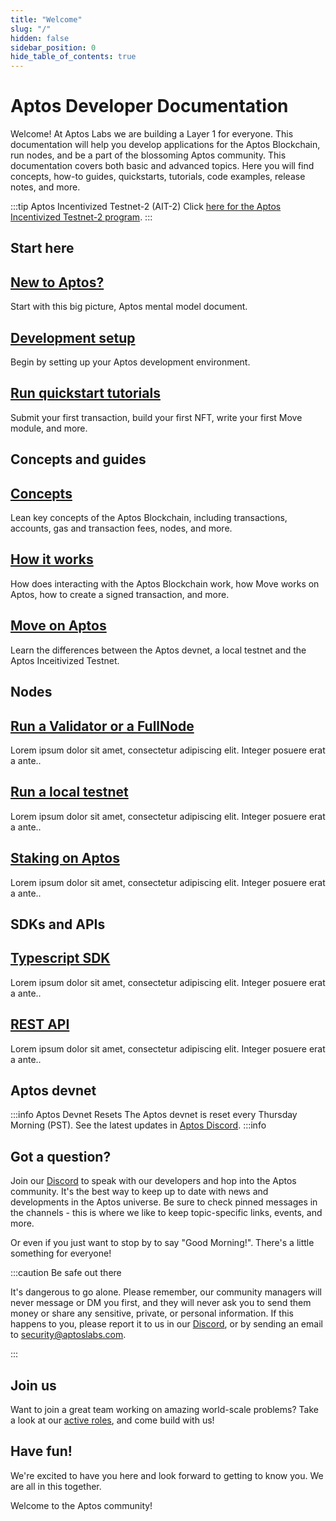 ```yaml
---
title: "Welcome"
slug: "/"
hidden: false
sidebar_position: 0
hide_table_of_contents: true
---
```


# Aptos Developer Documentation

Welcome! At Aptos Labs we are building a Layer 1 for everyone. This documentation will help you develop applications for the Aptos Blockchain, run nodes, and be a part of the blossoming Aptos community. This documentation covers both basic and advanced topics. Here you will find concepts, how-to guides, quickstarts, tutorials, code examples, release notes, and more.

:::tip Aptos Incentivized Testnet-2 (AIT-2)
Click [here for the Aptos Incentivized Testnet-2 program](tutorials/validator-node/ait-landing). 
:::

## Start here

<div class="docs-card-container">
<div class="row row-cols-4 row-cols-md-2a g-4 gap-sm-1">
  <div class="col">
    <div class="card card-body h-100 d-flex flex-column">
    <a href="#" class="card-title card-link stretched-link"> <h2>New to Aptos?</h2></a>
    <p class="card-text">Start with this big picture, Aptos mental model document.</p>
</div>
</div>
  <div class="col">
    <div class="card card-body h-100 d-flex flex-column" >
    <a href="#" class="card-title card-link stretched-link"> <h2>Development setup</h2></a>
    <p class="card-text">Begin by setting up your Aptos development environment.</p>
</div>
  </div>
  <div class="col">
    <div class="card card-body h-100 d-flex flex-column">
    <a href="#" class="card-title card-link stretched-link"> <h2>Run quickstart tutorials</h2></a>
    <p class="card-text">Submit your first transaction, build your first NFT, write your first Move module, and more.</p>
</div>
</div>
</div>
</div>


## Concepts and guides

<div class="docs-card-container">
<div class="row row-cols-4 row-cols-md-2a g-4 gap-sm-1">
  <div class="col">
    <div class="card card-body h-100 d-flex flex-column">
    <a href="#" class="card-title card-link stretched-link"> <h2>Concepts</h2></a>
    <p class="card-text">Lean key concepts of the Aptos Blockchain, including transactions, accounts, gas and transaction fees, nodes, and more. </p>
</div>
</div>
  <div class="col">
    <div class="card card-body h-100 d-flex flex-column" >
    <a href="#" class="card-title card-link stretched-link"> <h2>How it works</h2></a>
    <p class="card-text">How does interacting with the Aptos Blockchain work, how Move works on Aptos, how to create a signed transaction, and more.</p>
</div>
  </div>
  <div class="col">
    <div class="card card-body h-100 d-flex flex-column">
    <a href="#" class="card-title card-link stretched-link"> <h2>Move on Aptos</h2></a>
    <p class="card-text">Learn the differences between the Aptos devnet, a local testnet and the Aptos Inceitivized Testnet.</p>
</div>
</div>
</div>
</div>

## Nodes

<div class="docs-card-container">
<div class="row row-cols-4 row-cols-md-2a g-4 gap-sm-1">
  <div class="col">
    <div class="card card-body h-100 d-flex flex-column" >
    <a href="#" class="card-title card-link stretched-link"> <h2>Run a Validator or a FullNode</h2></a>
    <p class="card-text">Lorem ipsum dolor sit amet, consectetur adipiscing elit. Integer posuere erat a ante..</p>
</div>
</div>
  <div class="col">
    <div class="card card-body h-100 d-flex flex-column"  >
    <a href="#" class="card-title card-link stretched-link"> <h2>Run a local testnet</h2></a>
    <p class="card-text">Lorem ipsum dolor sit amet, consectetur adipiscing elit. Integer posuere erat a ante..</p>
</div>
  </div>
  <div class="col">
    <div class="card card-body h-100 d-flex flex-column"  >
    <a href="#" class="card-title card-link stretched-link"> <h2>Staking on Aptos</h2></a>
    <p class="card-text">Lorem ipsum dolor sit amet, consectetur adipiscing elit. Integer posuere erat a ante..</p>
</div>
</div>
</div>
</div>

## SDKs and APIs

<div class="docs-card-container">
<div class="row row-cols-4 row-cols-md-3a g-4 gap-sm-1">
  <div class="col">
    <div class="card card-body h-100 d-flex flex-column" >
    <a href="#" class="card-title card-link stretched-link"> <h2>Typescript SDK</h2></a>
    <p class="card-text">Lorem ipsum dolor sit amet, consectetur adipiscing elit. Integer posuere erat a ante..</p>
</div>
</div>
  <div class="col">
    <div class="card card-body h-100 d-flex flex-column"  >
    <a href="#" class="card-title card-link stretched-link"> <h2>REST API</h2></a>
    <p class="card-text">Lorem ipsum dolor sit amet, consectetur adipiscing elit. Integer posuere erat a ante..</p>
</div>
</div>
</div>
</div>

## Aptos devnet

:::info Aptos Devnet Resets
The Aptos devnet is reset every Thursday Morning (PST). See the latest updates in [Aptos Discord][discord].
:::info

## Got a question?

Join our [Discord][discord] to speak with our developers and hop into the Aptos community. It's the best way to keep up to date with news and developments in the Aptos universe. Be sure to check pinned messages in the channels - this is where we like to keep topic-specific links, events, and more.

Or even if you just want to stop by to say "Good Morning!". There's a little something for everyone!

:::caution Be safe out there

It's dangerous to go alone. Please remember, our community managers will never message or DM you first, and they will never ask you to send them money or share any sensitive, private, or personal information. If this happens to you, please report it to us in our [Discord][discord], or by sending an email to [security@aptoslabs.com](mailto:security@aptoslabs.com).

:::

## Join us

Want to join a great team working on amazing world-scale problems? Take a look at our [active roles](https://boards.greenhouse.io/aptoslabs), and come build with us!

## Have fun!

We're excited to have you here and look forward to getting to know you. We are all in this together.

Welcome to the Aptos community!

[typeform]: https://www.aptoslabs.com/developers
[discord]: https://discord.gg/aptoslabs
